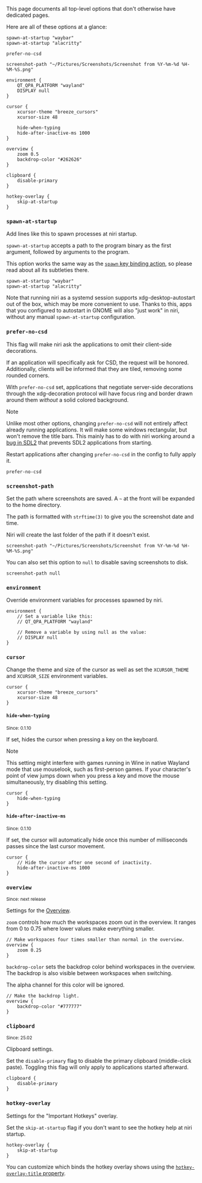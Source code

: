 This page documents all top-level options that don't otherwise have dedicated pages.

Here are all of these options at a glance:

```kdl
spawn-at-startup "waybar"
spawn-at-startup "alacritty"

prefer-no-csd

screenshot-path "~/Pictures/Screenshots/Screenshot from %Y-%m-%d %H-%M-%S.png"

environment {
    QT_QPA_PLATFORM "wayland"
    DISPLAY null
}

cursor {
    xcursor-theme "breeze_cursors"
    xcursor-size 48

    hide-when-typing
    hide-after-inactive-ms 1000
}

overview {
    zoom 0.5
    backdrop-color "#262626"
}

clipboard {
    disable-primary
}

hotkey-overlay {
    skip-at-startup
}
```

### `spawn-at-startup`

Add lines like this to spawn processes at niri startup.

`spawn-at-startup` accepts a path to the program binary as the first argument, followed by arguments to the program.

This option works the same way as the [`spawn` key binding action](./Configuration:-Key-Bindings.md#spawn), so please read about all its subtleties there.

```kdl
spawn-at-startup "waybar"
spawn-at-startup "alacritty"
```

Note that running niri as a systemd session supports xdg-desktop-autostart out of the box, which may be more convenient to use.
Thanks to this, apps that you configured to autostart in GNOME will also "just work" in niri, without any manual `spawn-at-startup` configuration.

### `prefer-no-csd`

This flag will make niri ask the applications to omit their client-side decorations.

If an application will specifically ask for CSD, the request will be honored.
Additionally, clients will be informed that they are tiled, removing some rounded corners.

With `prefer-no-csd` set, applications that negotiate server-side decorations through the xdg-decoration protocol will have focus ring and border drawn around them *without* a solid colored background.

> [!NOTE]
> Unlike most other options, changing `prefer-no-csd` will not entirely affect already running applications.
> It will make some windows rectangular, but won't remove the title bars.
> This mainly has to do with niri working around a [bug in SDL2](https://github.com/libsdl-org/SDL/issues/8173) that prevents SDL2 applications from starting.
>
> Restart applications after changing `prefer-no-csd` in the config to fully apply it.

```kdl
prefer-no-csd
```

### `screenshot-path`

Set the path where screenshots are saved.
A `~` at the front will be expanded to the home directory.

The path is formatted with `strftime(3)` to give you the screenshot date and time.

Niri will create the last folder of the path if it doesn't exist.

```kdl
screenshot-path "~/Pictures/Screenshots/Screenshot from %Y-%m-%d %H-%M-%S.png"
```

You can also set this option to `null` to disable saving screenshots to disk.

```kdl
screenshot-path null
```

### `environment`

Override environment variables for processes spawned by niri.

```kdl
environment {
    // Set a variable like this:
    // QT_QPA_PLATFORM "wayland"

    // Remove a variable by using null as the value:
    // DISPLAY null
}
```

### `cursor`

Change the theme and size of the cursor as well as set the `XCURSOR_THEME` and `XCURSOR_SIZE` environment variables.

```kdl
cursor {
    xcursor-theme "breeze_cursors"
    xcursor-size 48
}
```

#### `hide-when-typing`

<sup>Since: 0.1.10</sup>

If set, hides the cursor when pressing a key on the keyboard.

> [!NOTE]
> This setting might interfere with games running in Wine in native Wayland mode that use mouselook, such as first-person games.
> If your character's point of view jumps down when you press a key and move the mouse simultaneously, try disabling this setting.

```kdl
cursor {
    hide-when-typing
}
```

#### `hide-after-inactive-ms`

<sup>Since: 0.1.10</sup>

If set, the cursor will automatically hide once this number of milliseconds passes since the last cursor movement.

```kdl
cursor {
    // Hide the cursor after one second of inactivity.
    hide-after-inactive-ms 1000
}
```

### `overview`

<sup>Since: next release</sup>

Settings for the [Overview](./Overview.md).

`zoom` controls how much the workspaces zoom out in the overview.
It ranges from 0 to 0.75 where lower values make everything smaller.

```kdl
// Make workspaces four times smaller than normal in the overview.
overview {
    zoom 0.25
}
```

`backdrop-color` sets the backdrop color behind workspaces in the overview.
The backdrop is also visible between workspaces when switching.

The alpha channel for this color will be ignored.

```kdl
// Make the backdrop light.
overview {
    backdrop-color "#777777"
}
```

### `clipboard`

<sup>Since: 25.02</sup>

Clipboard settings.

Set the `disable-primary` flag to disable the primary clipboard (middle-click paste).
Toggling this flag will only apply to applications started afterward.

```kdl
clipboard {
    disable-primary
}
```

### `hotkey-overlay`

Settings for the "Important Hotkeys" overlay.

Set the `skip-at-startup` flag if you don't want to see the hotkey help at niri startup.

```kdl
hotkey-overlay {
    skip-at-startup
}
```

You can customize which binds the hotkey overlay shows using the [`hotkey-overlay-title` property](./Configuration:-Key-Bindings.md#custom-hotkey-overlay-titles).

